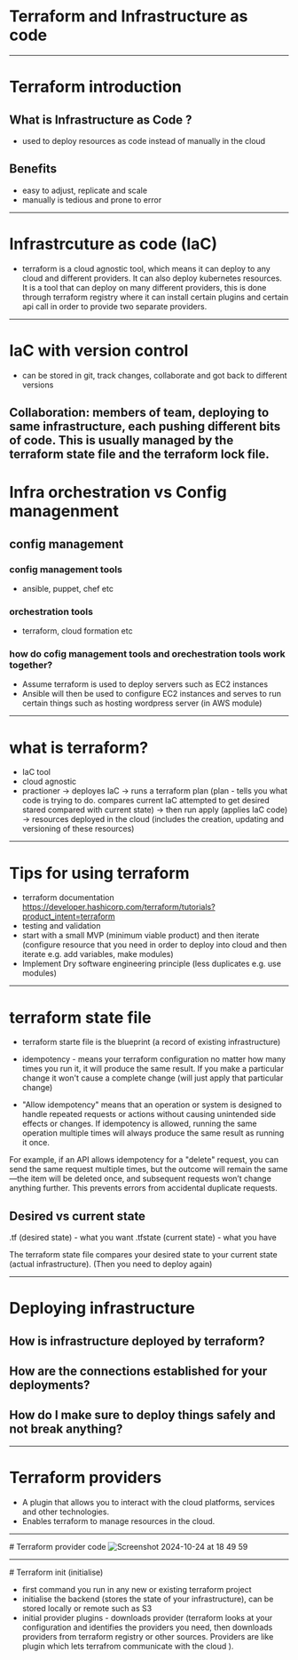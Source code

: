 # Terraform and Infrastructure as code
---
# Terraform introduction
## What is Infrastructure as Code ?
- used to deploy resources as code instead of manually in the cloud
## Benefits
- easy to adjust, replicate and scale
- manually is tedious and prone to error
---
# Infrastrcuture as code (IaC)
- terraform is a cloud agnostic tool, which means it can deploy to any cloud and different providers. It can also deploy kubernetes resources. It is a tool that can deploy on many different providers, this is done through terraform registry where it can install certain plugins and certain api call in order to provide two separate providers.
---
# IaC with version control
- can be stored in git, track changes, collaborate and got back to different versions

Collaboration: members of team, deploying to same infrastructure, each pushing different bits of code. This is usually managed by the terraform state file and the terraform lock file.
---
# Infra orchestration vs Config managenment

## config management
### config management tools
- ansible, puppet, chef etc

### orchestration tools
- terraform, cloud formation etc

### how do cofig management tools and orechestration tools work together?
- Assume terraform is used to deploy servers such as EC2 instances
- Ansible will then be used to configure EC2 instances and serves to run certain things such as hosting wordpress server (in AWS module)
---
# what is terraform?
- IaC tool
- cloud agnostic
- practioner -> deployes IaC -> runs a terraform plan (plan - tells you what code is trying to do. compares current IaC attempted to get desired stared compared with current state) -> then run apply (applies IaC code) -> resources deployed in the cloud (includes the creation, updating and versioning of these resources)
---
# Tips for using terraform
- terraform documentation https://developer.hashicorp.com/terraform/tutorials?product_intent=terraform
- testing and validation
- start with a small MVP (minimum viable product) and then iterate (configure resource that you need in order to deploy into cloud and then iterate e.g. add variables, make modules)
- Implement Dry software engineering principle (less duplicates e.g. use modules)
---
# terraform state file
- terraform starte file is the blueprint (a record of existing infrastructure)
- idempotency - means your terraform configuration no matter how many times you run it, it will produce the same result. If you make a particular change it won't cause a complete change (will just apply that particular change)

- "Allow idempotency" means that an operation or system is designed to handle repeated requests or actions without causing unintended side effects or changes. If idempotency is allowed, running the same operation multiple times will always produce the same result as running it once.

For example, if an API allows idempotency for a "delete" request, you can send the same request multiple times, but the outcome will remain the same—the item will be deleted once, and subsequent requests won’t change anything further. This prevents errors from accidental duplicate requests.

## Desired vs current state
.tf (desired state) - what you want
.tfstate (current state) - what you have

The terraform state file compares your desired state to your current state (actual infrastructure). (Then you need to deploy again)

---
# Deploying infrastructure

## How is infrastructure deployed by terraform?
## How are the connections established for your deployments?
## How do I make sure to deploy things safely and not break anything?

---
# Terraform providers
- A plugin that allows you to interact with the cloud platforms, services and other technologies.
- Enables terraform to manage resources in the cloud.
---
# Terraform provider code
![Screenshot 2024-10-24 at 18 49 59](https://github.com/user-attachments/assets/36c3c54c-3e5f-495b-b743-1156cd7adc10)

---
# Terraform init (initialise)
- first command you run in any new or existing terraform project
- initialise the backend (stores the state of your infrastructure), can be stored locally or remote such as S3
- initial provider plugins - downloads provider (terraform looks at your configuration and identifies the providers you need, then downloads providers from terraform registry or other sources. Providers are like plugin which lets terrafrom communicate with the cloud ). 


